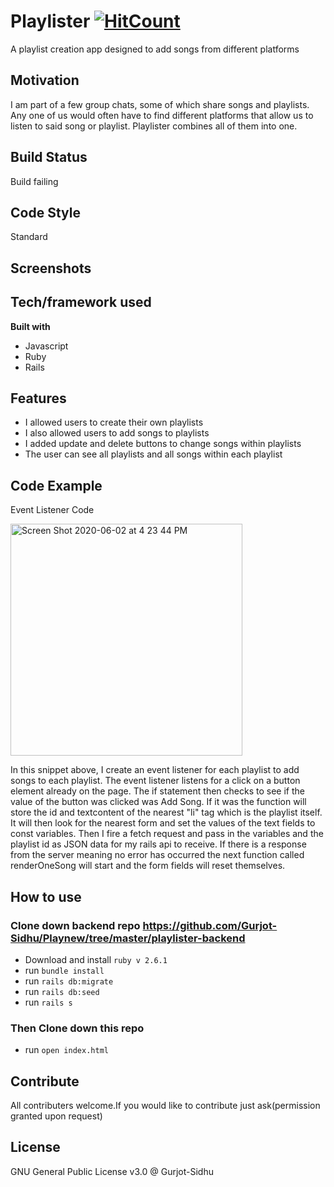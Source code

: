 # Playlister [![HitCount](http://hits.dwyl.com/Gurjot-Sidhu/Playnew.svg)](http://hits.dwyl.com/Gurjot-Sidhu/Playnew)

A playlist creation app designed to add songs from different platforms

## Motivation
I am part of a few group chats, some of which share songs and playlists. Any one of us would often have to find different platforms that allow us to listen to said song or playlist. Playlister combines all of them into one.
## Build Status
Build failing

## Code Style
Standard

## Screenshots

## Tech/framework used
**Built with**
- Javascript
- Ruby
- Rails

## Features
- I allowed users to create their own playlists
- I also allowed users to add songs to playlists
- I added update and delete buttons to change songs within playlists
- The user can see all playlists and all songs within each playlist

## Code Example
Event Listener Code

<img width="371" alt="Screen Shot 2020-06-02 at 4 23 44 PM" src="https://user-images.githubusercontent.com/9657307/83566105-7a0b8080-a4ed-11ea-983c-6dbb70365790.png">

In this snippet above, I create an event listener for each playlist to add songs to each playlist. The event listener listens for a click on a button element already on the page. The if statement then checks to see if the value of the button was clicked was Add Song. If it was the function will store the id and textcontent of the nearest "li" tag which is the playlist itself. It will then look for the nearest form and set the values of the text fields to const variables. Then I fire a fetch request and pass in the variables and the playlist id as JSON data for my rails api to receive. If there is a response from the server meaning no error has occurred the next function called renderOneSong will start and the form fields will reset themselves.
## How to use

### Clone down backend repo https://github.com/Gurjot-Sidhu/Playnew/tree/master/playlister-backend

- Download and install `ruby v 2.6.1`
- run `bundle install`
- run `rails db:migrate`
- run `rails db:seed`
- run `rails s`

### Then Clone down this repo
- run `open index.html`

## Contribute
All contributers welcome.If you would like to contribute just ask(permission granted upon request)

## License
GNU General Public License v3.0 @ Gurjot-Sidhu
